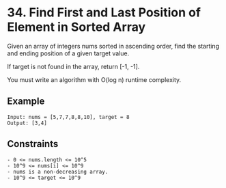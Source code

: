 # 34. Find First and Last Position of Element in Sorted Array

Given an array of integers nums sorted in ascending order, find the starting and ending position of a given target value.

If target is not found in the array, return [-1, -1].

You must write an algorithm with O(log n) runtime complexity.

## Example

```
Input: nums = [5,7,7,8,8,10], target = 8
Output: [3,4]
```

## Constraints

```
- 0 <= nums.length <= 10^5
- 10^9 <= nums[i] <= 10^9
- nums is a non-decreasing array.
- 10^9 <= target <= 10^9
```